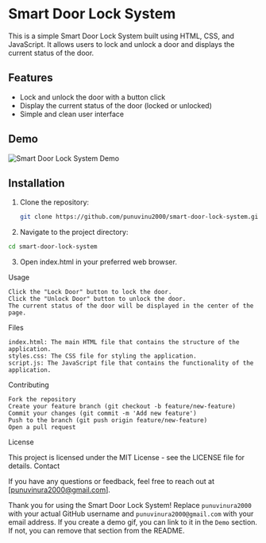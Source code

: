 # Smart Door Lock System

This is a simple Smart Door Lock System built using HTML, CSS, and JavaScript. It allows users to lock and unlock a door and displays the current status of the door.

## Features

- Lock and unlock the door with a button click
- Display the current status of the door (locked or unlocked)
- Simple and clean user interface

## Demo

![Smart Door Lock System Demo](demo.gif)

## Installation

1. Clone the repository:

   ```bash
   git clone https://github.com/punuvinu2000/smart-door-lock-system.git
   ```
2.  Navigate to the project directory:
   ```bash
cd smart-door-lock-system
```
3.  Open index.html in your preferred web browser.

Usage

    Click the "Lock Door" button to lock the door.
    Click the "Unlock Door" button to unlock the door.
    The current status of the door will be displayed in the center of the page.

Files

    index.html: The main HTML file that contains the structure of the application.
    styles.css: The CSS file for styling the application.
    script.js: The JavaScript file that contains the functionality of the application.

Contributing

    Fork the repository
    Create your feature branch (git checkout -b feature/new-feature)
    Commit your changes (git commit -m 'Add new feature')
    Push to the branch (git push origin feature/new-feature)
    Open a pull request

License

This project is licensed under the MIT License - see the LICENSE file for details.
Contact

If you have any questions or feedback, feel free to reach out at [punuvinura2000@gmail.com].

Thank you for using the Smart Door Lock System!
Replace `punuvinura2000` with your actual GitHub username and `punuvinura2000@gmail.com` with your email address. If you create a demo gif, you can link to it in the `Demo` section. If not, you can remove that section from the README.

